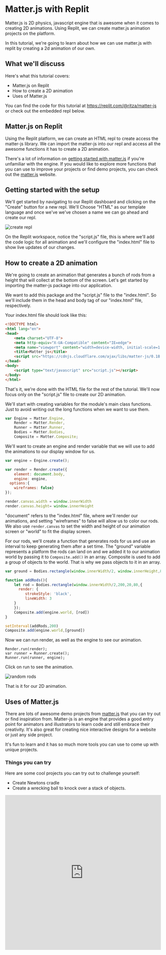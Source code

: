 # Matter.js with Replit

Matter.js is 2D physics, javascript engine that is awesome when it comes to creating 2D animations. Using Replit, we can create matter.js animation projects on the platform.

In this tutorial, we're going to learn about how we can use matter.js with replit by creating a 2d animation of our own.

## What we'll discuss

Here's what this tutorial covers:

* Matter.js on Replit
* How to create a 2D animation
* Uses of Matter.js

You can find the code for this tutorial at https://replit.com/@ritza/matter-js or check out the embedded repl below.

## Matter.js on Replit

Using the Replit platform, we can create an HTML repl to create access the matter-js library. We can import the matter-js into our repl and access all the awesome functions it has to create a 2D animation.

There's a lot of information on [getting started with matter.js](https://github.com/liabru/matter-js/wiki/Getting-started) if you're unfamiliar with the engine. If you would like to explore more functions that you can use to improve your projects or find demo projects, you can check out the [matter.js](https://brm.io/matter-js/) website.


## Getting started with the setup

We'll get started by navigating to our Replit dashboard and clicking on the "Create" button for a new repl. We'll Choose "HTML" as our template language and once we've we've chosen a name we can go ahead and create our repl.

![create repl](create-repl.png)

On the Replit workspace, notice the "script.js" file, this is where we'll add the code logic for all animation and we'll configure the "index.html" file to show live updates of our changes.


## How to create a 2D animation

We're going to create an animation that generates a bunch of rods from a height that will collect at the bottom of the screen. Let's get started by importing the matter-js package into our application.

 We want to add this package and the "script.js" file to the "index.html". So we'll include them in the head and body tag of our "index.html" file, respectively. 

Your index.html file should look like this:

```html
<!DOCTYPE html>
<html lang="en">
<head>
    <meta charset="UTF-8">
    <meta http-equiv="X-UA-Compatible" content="IE=edge">
    <meta name="viewport" content="width=device-width, initial-scale=1.0">
    <title>Matter js</title>
    <script src="https://cdnjs.cloudflare.com/ajax/libs/matter-js/0.18.0/matter.js"></script>
</head>
<body>
    <script type="text/javascript" src="script.js"></script>
</body>
</html>
```

That's it, we're done with the HTML file for the rest of the tutorial. We'll now focus only on the "script.js" file to create our 2D animation.

We'll start with creating variables for the module's main class functions. Just to avoid writing out the long functions when we want to use them.

```javascript
var Engine = Matter.Engine,
    Render = Matter.Render,
    Runner = Matter.Runner,
    Bodies = Matter.Bodies,
    Composite = Matter.Composite;


```

We'll want to create an engine and render variable that we will use to add the animations to our display window for us.

```javascript
var engine = Engine.create();

var render = Render.create({
    element: document.body,
    engine: engine,
  options:{
    wireframes: false} 
});

render.canvas.width = window.innerWidth
render.canvas.height= window.innerHeight
```

"document" refers to the "index.html" file, where we'll render our animations, and setting "wireframes" to false will allow us to color our rods. We also use `render.canvas` to set the width and height of our animation screen or "world" to fit the display screen.

For our rods, we'll create a function that generates rods for us and use an interval to keep generating them after a set time. The "ground" variable represents a platform the rods can land on and we added it to our animation world by passing it to `Composite.add()` in an array. Composite is used to add a group of objects to the world. That is why we pass objects to it in an array.

```javascript
var ground = Bodies.rectangle(window.innerWidth/2, window.innerHeight,800,20,{isStatic:true})

function addRods(){
    let rod = Bodies.rectangle(window.innerWidth/2,200,20,80,{
      render: {
         strokeStyle: 'black',
         lineWidth: 3
    }
    });
    Composite.add(engine.world, [rod])
}

setInterval(addRods,200)
Composite.add(engine.world,[ground])
```

Now we can run render, as well as the engine to see our animation.

```
Render.run(render);
var runner = Runner.create();
Runner.run(runner, engine);

```

Click on run to see the animation.

![random rods](random-rods.png)

That is it for our 2D animation.

## Uses of Matter.js

There are lots of awesome demo projects from [matter.js](https://brm.io/matter-js) that you can try out or find inspiration from. Matter-js is an engine that provides a good entry point for animators and illustrators to learn code and still embrace their creativity. It's also great for creating nice interactive designs for a website or just any side project.

It's fun to learn and it has so much more tools you can use to come up with unique projects.

### Things you can try

Here are some cool projects you can try out to challenge yourself:
 
* Create Newtons cradle
* Create a wrecking ball to knock over a stack of objects.


<iframe frameborder="0" width="100%" height="500px" src="https://replit.com/@ritza/matter-js?embed=true"></iframe>
